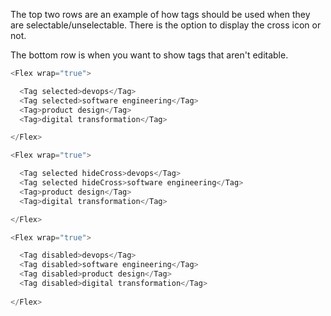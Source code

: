 The top two rows are an example of how tags should be used when they are selectable/unselectable. There is the option to display the cross icon or not.

The bottom row is when you want to show tags that aren't editable.

```js
<Flex wrap="true">

  <Tag selected>devops</Tag>
  <Tag selected>software engineering</Tag>
  <Tag>product design</Tag>
  <Tag>digital transformation</Tag>

</Flex>

<Flex wrap="true">

  <Tag selected hideCross>devops</Tag>
  <Tag selected hideCross>software engineering</Tag>
  <Tag>product design</Tag>
  <Tag>digital transformation</Tag>

</Flex>

<Flex wrap="true">

  <Tag disabled>devops</Tag>
  <Tag disabled>software engineering</Tag>
  <Tag disabled>product design</Tag>
  <Tag disabled>digital transformation</Tag>
  
</Flex>
```
